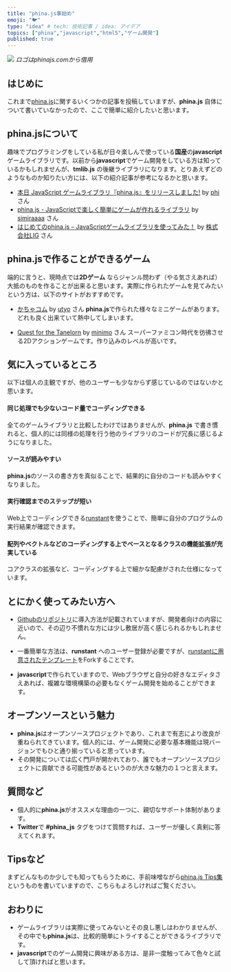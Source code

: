 ```yaml
---
title: "phina.js事始め"
emoji: "🐦"
type: "idea" # tech: 技術記事 / idea: アイデア
topics: ["phina","javascript","html5","ゲーム開発"]
published: true
---
```


![](https://raw.githubusercontent.com/phinajs/phina.js/develop/logo.png)
*ロゴはphinajs.comから借用*

## はじめに
これまで[phina.js](https://phinajs.com)に関するいくつかの記事を投稿していますが、**phina.js** 自体について書いていなかったので、ここで簡単に紹介したいと思います。

## phina.jsについて
趣味でプログラミングをしている私が日々楽しんで使っている**国産**の**javascript**ゲームライブラリです。以前から**javascript**でゲーム開発をしている方は知っているかもしれませんが、**tmlib.js** の後継ライブラリになります。とりあえずどのようなものか知りたい方には、以下の紹介記事が参考になるかと思います。

* [本日 JavaScript ゲームライブラリ『phina.js』をリリースしました!](http://phiary.me/phinajs-release/) by [phi](https://twitter.com/phi_jp) さん
* [phina.js - JavaScriptで楽しく簡単にゲームが作れるライブラリ](http://qiita.com/simiraaaa/items/7431734994c9e94dacfd) by [simiraaaa](https://twitter.com/simiraaaa) さん
* [はじめてのphina.js – JavaScriptゲームライブラリを使ってみた！](https://liginc.co.jp/306739) by [株式会社LIG](https://liginc.co.jp/) さん

## phina.jsで作ることができるゲーム
端的に言うと、現時点では**2Dゲーム** ならジャンル問わず（やる気さえあれば）大抵のものを作ることが出来ると思います。実際に作られたゲームを見てみたいという方は、以下のサイトがおすすめです。

* [かちゃコム](https://cachacacha.com/) by [utyo](https://twitter.com/utyo) さん
**phina.js**で作られた様々なミニゲームがあります。どれも良く出来ていて熱中してしまいます。

* [Quest for the Tanelorn](https://minimo.github.io/QuestForTanelorn/) by [minimo](https://twitter.com/minimo) さん
スーパーファミコン時代を彷彿させる2Dアクションゲームです。作り込みのレベルが高いです。

## 気に入っているところ
以下は個人の主観ですが、他のユーザーも少なからず感じているのではないかと思います。

#### 同じ処理でも少ないコード量でコーディングできる
全てのゲームライブラリと比較したわけではありませんが、**phina.js** で書き慣れると、個人的には同様の処理を行う他のライブラリのコードが冗長に感じるようになりました。

#### ソースが読みやすい
**phina.js**のソースの書き方を真似ることで、結果的に自分のコードも読みやすくなりました。

#### 実行確認までのステップが短い
Web上でコーディングできる[runstant](https://runstant.com/)を使うことで、簡単に自分のプログラムの実行結果が確認できます。

#### 配列やベクトルなどのコーディングする上でベースとなるクラスの機能拡張が充実している
コアクラスの拡張など、コーディングする上で細かな配慮がされた仕様になっています。

## とにかく使ってみたい方へ
* [Githubのリポジトリ](https://github.com/phinajs/phina.js)に導入方法が記載されていますが、開発者向けの内容に近いので、その辺り不慣れな方には少し敷居が高く感じられるかもしれません。

* 一番簡単な方法は、**runstant** へのユーザー登録が必要ですが、[runstantに用意されたテンプレート](https://runstant.com/phi/projects/phinajs_template)をForkすることです。

* **javascript**で作られていますので、Webブラウザと自分の好きなエディタさえあれば、複雑な環境構築の必要もなくゲーム開発を始めることができます。

## オープンソースという魅力
* **phina.js**はオープンソースプロジェクトであり、これまで有志により改良が重ねられてきています。個人的には、ゲーム開発に必要な基本機能は現バージョンでもひと通り揃っていると思っています。
* その開発については広く門戸が開かれており、誰でもオープンソースプロジェクトに貢献できる可能性があるというのが大きな魅力の１つと言えます。

## 質問など
* 個人的に**phina.js**がオススメな理由の一つに、親切なサポート体制があります。
* **Twitter**で **#phina_js** タグをつけて質問すれば、ユーザーが優しく真剣に答えてくれます。

## Tipsなど
まずどんなものか少しでも知ってもらうために、手前味噌ながら[phina.js Tips集](https://zenn.dev/alkn203/books/phina-js-tips?utm_source=pocket_mylist)というものを書いていますので、こちらもよろしければご覧ください。

## おわりに
* ゲームライブラリは実際に使ってみないとその良し悪しはわかりませんが、その中でも**phina.js**は、比較的簡単にトライすることができるライブラリです。
* **javascript**でのゲーム開発に興味がある方は、是非一度触ってみて色々と試して頂ければと思います。
